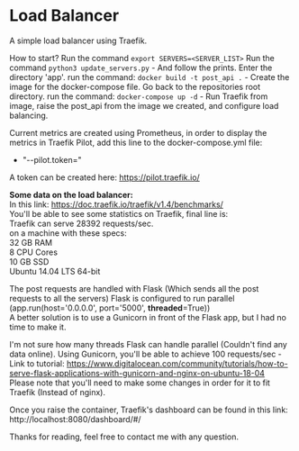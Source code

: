 # Load Balancer
A simple load balancer using Traefik.

How to start?
Run the command ```export SERVERS=<SERVER_LIST>```
Run the command ```python3 update_servers.py``` - And follow the prints.
Enter the directory 'app'.
run the command: ```docker build -t post_api .``` - Create the image for the docker-compose file.
Go back to the repositories root directory.
run the command: ```docker-compose up -d``` - Run Traefik from image, raise the post_api from the image we created, and configure load balancing.

Current metrics are created using Prometheus, in order to display the metrics in Traefik Pilot, add this line to the docker-compose.yml file:
- "--pilot.token=<Token>"

A token can be created here:
https://pilot.traefik.io/


**Some data on the load balancer:**  
In this link: https://doc.traefik.io/traefik/v1.4/benchmarks/  
You'll be able to see some statistics on Traefik, final line is:  
Traefik can serve 28392 requests/sec.  
on a machine with these specs:  
32 GB RAM  
8 CPU Cores  
10 GB SSD  
Ubuntu 14.04 LTS 64-bit  

The post requests are handled with Flask (Which sends all the post requests to all the servers)
Flask is configured to run parallel (app.run(host='0.0.0.0', port='5000', **threaded**=True))  
A better solution is to use a Gunicorn in front of the Flask app, but I had no time to make it.  

I'm not sure how many threads Flask can handle parallel (Couldn't find any data online).
Using Gunicorn, you'll be able to achieve 100 requests/sec - Link to tutorial: https://www.digitalocean.com/community/tutorials/how-to-serve-flask-applications-with-gunicorn-and-nginx-on-ubuntu-18-04  
Please note that you'll need to make some changes in order for it to fit Traefik (Instead of nginx).

Once you raise the container, Traefik's dashboard can be found in this link:
http://localhost:8080/dashboard/#/

Thanks for reading, feel free to contact me with any question.
